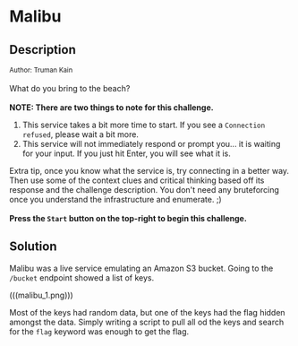 # Malibu

## Description

<small>Author: Truman Kain</small><br><br>What do you bring to the beach? <br><br> <b>NOTE: There are two things to note for this challenge.</b> <ol> <li>This service takes a bit more time to start. If you see a <code>Connection refused</code>, please wait a bit more.</li> <li>This service will not immediately respond or prompt you... it is waiting for your input. If you just hit Enter, you will see what it is.</li> </ol> Extra tip, once you know what the service is, try connecting in a better way. Then use some of the context clues and critical thinking based off its response and the challenge description. You don't need any bruteforcing once you understand the infrastructure and enumerate. ;) <br><br> <b>Press the <code>Start</code> button on the top-right to begin this challenge.</b>


## Solution

Malibu was a live service emulating an Amazon S3 bucket. Going to the `/bucket` endpoint showed a list of keys.

(((malibu_1.png)))

Most of the keys had random data, but one of the keys had the flag hidden amongst the data. Simply writing a script to pull all od the keys and search for the `flag` keyword was enough to get the flag.